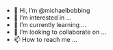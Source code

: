 - 👋 Hi, I’m @michaelbobbing
- 👀 I’m interested in ...
- 🌱 I’m currently learning ...
- 💞️ I’m looking to collaborate on ...
- 📫 How to reach me ...

<!---
michaelbobbing/michaelbobbing is a ✨ special ✨ repository because its `README.md` (this file) appears on your GitHub profile.
You can click the Preview link to take a look at your changes.
--->

